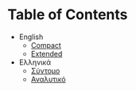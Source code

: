 Table of Contents
=================

* English
  * [Compact](https://github.com/li9i/CV/tree/master/en/short/cv_alexandros_filotheou.pdf)
  * [Extended](https://github.com/li9i/CV/tree/master/en/FULL/cv_alexandros_filotheou.pdf)
* Ελληνικά
  * [Σύντομο](https://github.com/li9i/CV/tree/master/el/%CF%83%CF%8D%CE%BD%CF%84%CE%BF%CE%BC%CE%BF/cv_alexandros_filotheou.pdf)
  * [Αναλυτικό](https://github.com/li9i/CV/blob/master/el/%CE%B1%CE%BD%CE%B1%CE%BB%CF%85%CF%84%CE%B9%CE%BA%CF%8C/cv_alexandros_filotheou.pdf)
